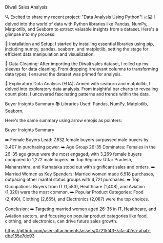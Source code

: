 Diwali Sales Analysis

🔍 Excited to share my recent project: "Data Analysis Using Python"! 📈💻 I delved into the world of data with Python libraries like Pandas, NumPy, Matplotlib, and Seaborn to extract valuable insights from a dataset. Here's a glimpse into my process:

🔹 Installation and Setup: I started by installing essential libraries using pip, including numpy, pandas, seaborn, and matplotlib, setting the stage for efficient data manipulation and visualization.

🔹 Data Cleaning: After importing the Diwali sales dataset, I rolled up my sleeves for data cleaning. From dropping irrelevant columns to transforming data types, I ensured the dataset was primed for analysis.

🔹 Exploratory Data Analysis (EDA): Armed with seaborn and matplotlib, I delved into exploratory data analysis. From insightful bar charts to revealing count plots, I uncovered fascinating patterns and trends within the data.

Buyer Insights Summary
📚 Libraries Used: Pandas, NumPy, Matplotlib, Seaborn.


Here's the same summary using arrow emojis as pointers:

Buyer Insights Summary

➡️ Female Buyers Lead: 7,832 female buyers surpassed male buyers by 3,407 in purchasing power.
➡️ Age Group 26-35 Dominates: Females in the 26-35 age group were the most engaged, with 3,269 female buyers compared to 1,272 male buyers.
➡️ Top Regions: Uttar Pradesh, Maharashtra, and Karnataka stood out with significant sales and orders.
➡️ Married Women as Key Spenders: Married women made 6,518 purchases, outpacing other marital status groups with 4,721 purchases.
➡️ Top Occupations: Buyers from IT (1,583), Healthcare (1,408), and Aviation (1,320) were the most common.
➡️ Popular Product Categories: Food (2,490), Clothing (2,655), and Electronics (2,087) were the top choices.

Conclusion: ➡️ Targeting married women aged 26-35 in IT, Healthcare, and Aviation sectors, and focusing on popular product categories like food, clothing, and electronics, can drive future sales growth.


https://github.com/user-attachments/assets/07215f43-7afa-42ea-abab-dbe155e7dc93



